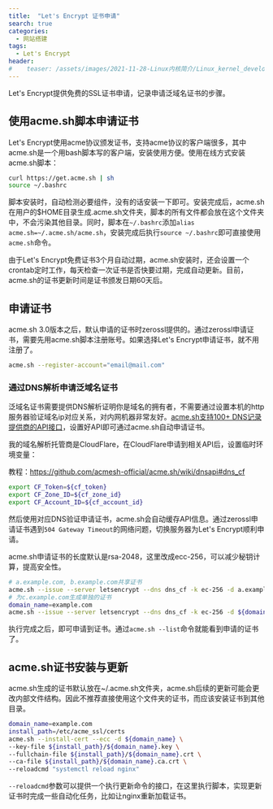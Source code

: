 ```yaml
---
title:  "Let's Encrypt 证书申请"
search: true
categories:
  - 网站搭建
tags:
  - Let's Encrypt
header:
#    teaser: /assets/images/2021-11-28-Linux内核简介/Linux_kernel_development.jpg
---
```


Let's Encrypt提供免费的SSL证书申请，记录申请泛域名证书的步骤。

## 使用acme.sh脚本申请证书

Let's Encrypt使用acme协议颁发证书，支持acme协议的客户端很多，其中acme.sh是一个用bash脚本写的客户端，安装使用方便。使用在线方式安装acme.sh脚本：

```bash
curl https://get.acme.sh | sh
source ~/.bashrc
```

脚本安装时，自动检测必要组件，没有的话安装一下即可。安装完成后，acme.sh在用户的$HOME目录生成.acme.sh文件夹，脚本的所有文件都会放在这个文件夹中，不会污染其他目录。同时，脚本在`~/.bashrc`添加`alias acme.sh=~/.acme.sh/acme.sh`，安装完成后执行`source ~/.bashrc`即可直接使用`acme.sh`命令。

由于Let's Encrypt免费证书3个月自动过期，acme.sh安装时，还会设置一个crontab定时工作，每天检查一次证书是否快要过期，完成自动更新。目前，acme.sh的证书更新时间是证书颁发日期60天后。

## 申请证书

acme.sh 3.0版本之后，默认申请的证书时zerossl提供的。通过zerossl申请证书，需要先用acme.sh脚本注册账号。如果选择Let's Encrypt申请证书，就不用注册了。

```bash
acme.sh --register-account="email@mail.com"
```

### 通过DNS解析申请泛域名证书

泛域名证书需要提供DNS解析证明你是域名的拥有者，不需要通过设置本机的http服务器验证域名ip对应关系，对内网机器非常友好。[acme.sh支持100+ DNS记录提供商的API接口](https://github.com/acmesh-official/acme.sh/wiki/dnsapi)，设置好API即可通过acme.sh自动申请证书。

我的域名解析托管商是CloudFlare，在CloudFlare申请到相关API后，设置临时环境变量：

教程：https://github.com/acmesh-official/acme.sh/wiki/dnsapi#dns_cf

```bash
export CF_Token=${cf_token}
export CF_Zone_ID=${cf_zone_id}
export CF_Account_ID=${cf_account_id}
```

然后使用对应DNS验证申请证书，acme.sh会自动缓存API信息。通过zerossl申请证书遇到`504 Gateway Timeout`的网络问题，切换服务器为Let's Encrypt顺利申请。

acme.sh申请证书的长度默认是rsa-2048，这里改成ecc-256，可以减少秘钥计算，提高安全性。

```bash
# a.example.com, b.example.com共享证书
acme.sh --issue --server letsencrypt --dns dns_cf -k ec-256 -d a.example.com -d b.example.com
# 为c.example.com生成单独的证书
domain_name=example.com
acme.sh --issue --server letsencrypt --dns dns_cf -k ec-256 -d ${domain_name}
```

执行完成之后，即可申请到证书。通过`acme.sh --list`命令就能看到申请的证书了。

## acme.sh证书安装与更新

acme.sh生成的证书默认放在~/.acme.sh文件夹，acme.sh后续的更新可能会更改内部文件结构。因此不推荐直接使用这个文件夹的证书，而应该安装证书到其他目录。

```bash
domain_name=example.com
install_path=/etc/acme_ssl/certs
acme.sh --install-cert --ecc -d ${domain_name} \
--key-file ${install_path}/${domain_name}.key \
--fullchain-file ${install_path}/${domain_name}.crt \
--ca-file ${install_path}/${domain_name}.ca.crt \
--reloadcmd "systemctl reload nginx"
```

`--reloadcmd`参数可以提供一个执行更新命令的接口，在这里执行脚本，实现更新证书时完成一些自动化任务，比如让nginx重新加载证书。


